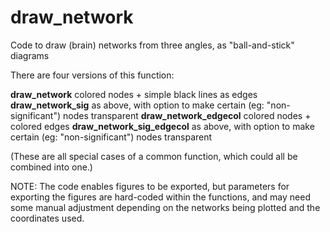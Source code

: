 # draw_network

Code to draw (brain) networks from three angles, as "ball-and-stick" diagrams

There are four versions of this function:

**draw_network**              colored nodes + simple black lines as edges
**draw_network_sig**          as above, with option to make certain (eg: "non-significant") nodes transparent
**draw_network_edgecol**      colored nodes + colored edges
**draw_network_sig_edgecol**  as above, with option to make certain (eg: "non-significant") nodes transparent

(These are all special cases of a common function, which could all be combined into one.)

NOTE: The code enables figures to be exported, but parameters for exporting the figures are hard-coded within the functions, and may need some manual adjustment depending on the networks being plotted and the coordinates used.
